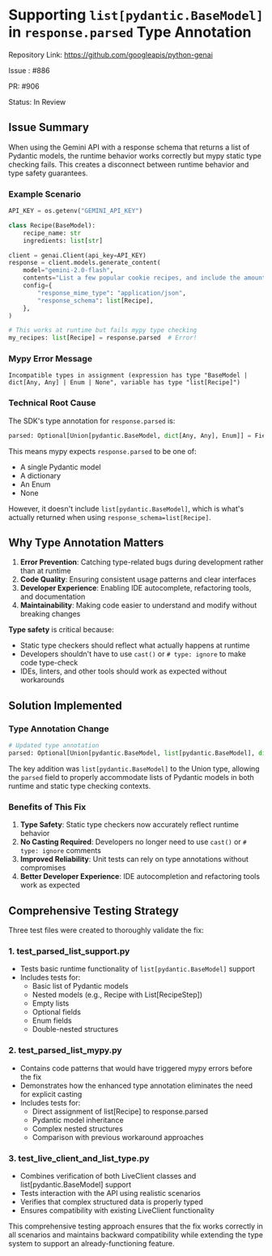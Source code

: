 # Supporting `list[pydantic.BaseModel]` in `response.parsed` Type Annotation

Repository Link: https://github.com/googleapis/python-genai

Issue : #886

PR: #906

Status: In Review


## Issue Summary

When using the Gemini API with a response schema that returns a list of Pydantic models, the runtime behavior works correctly but mypy static type checking fails. This creates a disconnect between runtime behavior and type safety guarantees.

### Example Scenario

```python
API_KEY = os.getenv("GEMINI_API_KEY")

class Recipe(BaseModel):
    recipe_name: str
    ingredients: list[str]

client = genai.Client(api_key=API_KEY)
response = client.models.generate_content(
    model="gemini-2.0-flash",
    contents="List a few popular cookie recipes, and include the amounts of ingredients.",
    config={
        "response_mime_type": "application/json",
        "response_schema": list[Recipe],
    },
)

# This works at runtime but fails mypy type checking
my_recipes: list[Recipe] = response.parsed  # Error!
```

### Mypy Error Message

```text
Incompatible types in assignment (expression has type "BaseModel | dict[Any, Any] | Enum | None", variable has type "list[Recipe]")
```

### Technical Root Cause

The SDK's type annotation for `response.parsed` is:

```python
parsed: Optional[Union[pydantic.BaseModel, dict[Any, Any], Enum]] = Field(...)
```

This means mypy expects `response.parsed` to be one of:

- A single Pydantic model
- A dictionary
- An Enum
- None

However, it doesn't include `list[pydantic.BaseModel]`, which is what's actually returned when using `response_schema=list[Recipe]`.

## Why Type Annotation Matters

1. **Error Prevention**: Catching type-related bugs during development rather than at runtime
2. **Code Quality**: Ensuring consistent usage patterns and clear interfaces
3. **Developer Experience**: Enabling IDE autocomplete, refactoring tools, and documentation
4. **Maintainability**: Making code easier to understand and modify without breaking changes

**Type safety** is critical because:

- Static type checkers should reflect what actually happens at runtime
- Developers shouldn't have to use `cast()` or `# type: ignore` to make code type-check
- IDEs, linters, and other tools should work as expected without workarounds

## Solution Implemented

### Type Annotation Change

```python
# Updated type annotation
parsed: Optional[Union[pydantic.BaseModel, list[pydantic.BaseModel], dict[Any, Any], Enum]] = Field(...)
```

The key addition was `list[pydantic.BaseModel]` to the Union type, allowing the `parsed` field to properly accommodate lists of Pydantic models in both runtime and static type checking contexts.

### Benefits of This Fix

1. **Type Safety**: Static type checkers now accurately reflect runtime behavior
2. **No Casting Required**: Developers no longer need to use `cast()` or `# type: ignore` comments
3. **Improved Reliability**: Unit tests can rely on type annotations without compromises
4. **Better Developer Experience**: IDE autocompletion and refactoring tools work as expected

## Comprehensive Testing Strategy

Three test files were created to thoroughly validate the fix:

### 1. test_parsed_list_support.py

- Tests basic runtime functionality of `list[pydantic.BaseModel]` support
- Includes tests for:
  - Basic list of Pydantic models
  - Nested models (e.g., Recipe with List[RecipeStep])
  - Empty lists
  - Optional fields
  - Enum fields
  - Double-nested structures

### 2. test_parsed_list_mypy.py

- Contains code patterns that would have triggered mypy errors before the fix
- Demonstrates how the enhanced type annotation eliminates the need for explicit casting
- Includes tests for:
  - Direct assignment of list[Recipe] to response.parsed
  - Pydantic model inheritance
  - Complex nested structures
  - Comparison with previous workaround approaches

### 3. test_live_client_and_list_type.py

- Combines verification of both LiveClient classes and list[pydantic.BaseModel] support
- Tests interaction with the API using realistic scenarios
- Verifies that complex structured data is properly typed
- Ensures compatibility with existing LiveClient functionality

This comprehensive testing approach ensures that the fix works correctly in all scenarios and maintains backward compatibility while extending the type system to support an already-functioning feature.


